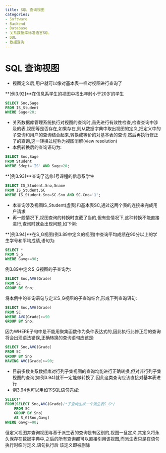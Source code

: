 ```yaml
---
title: SQL 查询视图
categories:
- Software
- Backend
- Database
- 关系数据库标准语言SQL
- DDL
- 数据查询
---
```

# SQL 查询视图

- 视图定义后,用户就可以像对基本表一样对视图进行查询了

**[例3.92]**在信息系学生的视图中找出年龄小于20岁的学生

```sql
SELECT Sno,Sage
FROM IS_Student
WHERE Sage<20;
```

- 关系数据库管理系统执行对视图的查询时,首先进行有效性检查,检查查询中涉及的表,视图等是否存在,如果存在,则从数据字典中取出视图的定义,把定义中的子查询和用户的查询结合起来,转换成等价的对基本表的查询,然后再执行修正了的查询,这一转换过程称为视图消解(view resolution)
- 本例转换后的查询语句为:

```sql
SELECT Sno,Sage
FROM Student
WHERE Sdept='IS' AND Sage<20;
```

**[例3.93]**查询了选修1号课程的信息系学生

```sql
SELECT IS_Student.Sno,Sname
FROM IS_Student,SC
WHERE IS_Student.Sno=SC.Sno AND SC.Cno='1';
```

- 本查询涉及视图IS_Student(虚表)和基本表SC,通过这两个表的连接来完成用户请求
- 再一般情况下,视图查询的转换时直截了当的,但有些情况下,这种转换不能直接进行,查询时就会出现问题,如下例:

**[例3.94]**在S_G视图(例3.89中定义的视图)中查询平均成绩在90分以上的学生学号和平均成绩,语句为:

```sql
SELECT *
FROM S_G
WHERE Gavg>=90;
```

例3.89中定义S_G视图的子查询为:

```sql
SELECT Sno,AVG(Grade)
FROM SC
GROUP BY Sno;
```

将本例中的查询语句与定义S_G视图的子查询结合,形成下列查询语句:

```sql
SELECT Sno,AVG(Grade)
FROM SC
WHERE AVG(Grade)>=90
GROUP BY Sno;
```

因为WHERE子句中是不能用聚集函数作为条件表达式的,因此执行此修正后的查询将会出现语法错误,正确转换的查询语句应该是:

```sql
SELECT Sno,AVG(Grade)
FROM SC
GROUP BY Sno
HAVING AVG(Grade)>=90;
```

- 目前多数关系数据库对行列子集视图的查询均能进行正确转换,但对非行列子集视图的查询(如例3.94)就不一定能做转换了,因此这类查询应该直接对基本表进行
- 例3.94也可以用如下SQL语句完成:

```sql
SELECT*
FROM(SELECT Sno,AVG(Grade)/*子查询生成一个派生表S_G*/
	FROM SC
	GROUP BY Sno)
	AS S_G(Sno,Gavg)
WHERE Gavg>=90;
```

但定义视图并查询视图与基于派生表的查询是有区别的,视图一旦定义,其定义将永久保存在数据字典中,之后的所有查询都可以直接引用该视图,而派生表只是在语句执行时临时定义,语句执行后 该定义即被删除